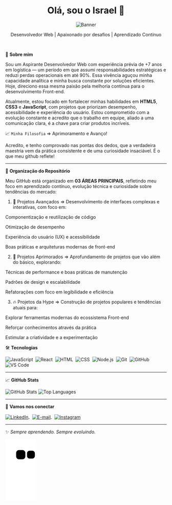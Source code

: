 <div align="center">

  <h1>Olá, sou o Israel 👋</h1>

  <img width="300em" border-radius="50%" src="https://github.com/user-attachments/assets/a2a8dc80-03c5-4597-9098-ff52d42e90a3" alt="Banner" />

   <p>Desenvolvedor Web | Apaixonado por desafios | Aprendizado Contínuo</p>

</div>
&nbsp
&nbsp


🎯 **Sobre mim**

Sou um Aspirante Desenvolvedor Web com experiência prévia de +7 anos em logística — um período em que assumi responsabilidades estratégicas e reduzi perdas operacionais em até 90%. Essa vivência aguçou minha capacidade analítica e minha busca constante por soluções eficientes. Hoje, direciono essa mesma paixão pela melhoria contínua para o desenvolvimento Front-end.

Atualmente, estou focado em fortalecer minhas habilidades em **HTML5**, **CSS3** e **JavaScript**, com projetos que priorizam desempenho, acessibilidade e experiência do usuário. Estou comprometido com a evolução constante e acredito que o trabalho em equipe, aliado a uma comunicação clara, é a chave para criar produtos incríveis.


📈&nbsp;`Minha Filosofia` => Aprimoramento e Avanço!

Acredito, e tenho comprovado nas pontas dos dedos, que a verdadeira maestria vem da prática consistente e de uma curiosidade insaciável. É o que meu github reflete!

---

📁 **Organização do Repositório**

Meu GitHub está organizado em **03 ÁREAS PRINCIPAIS**, refletindo meu foco em aprendizado contínuo, evolução técnica e curiosidade sobre tendências do mercado:

1. 🔧 Projetos Avançados => 
Desenvolvimento de interfaces complexas e interativas, com foco em:

Componentização e reutilização de código

Otimização de desempenho

Experiência do usuário (UX) e acessibilidade

Boas práticas e arquiteturas modernas de front-end

2. 🚀 Projetos Aprimorados => 
Aprofundamento de projetos que vão além do básico, explorando:

Técnicas de performance e boas práticas de manutenção

Padrões de design e escalabilidade

Refatorações com foco em legibilidade e eficiência

3. 🔥 Projetos da Hype => 
Construção de projetos populares e tendências atuais para:

Explorar ferramentas modernas do ecossistema Front-end

Reforçar conhecimentos através da prática

Estimular a criatividade e a experimentação

🛠️ **Tecnologias**

![JavaScript](https://img.shields.io/badge/-JavaScript-05122A?style=flat&logo=javascript)&nbsp;
![React](https://img.shields.io/badge/-React-05122A?style=flat&logo=react)&nbsp;
![HTML](https://img.shields.io/badge/-HTML-05122A?style=flat&logo=html5)&nbsp;
![CSS](https://img.shields.io/badge/-CSS-05122A?style=flat&logo=css3)&nbsp;
![Node.js](https://img.shields.io/badge/-Node.js-05122A?style=flat&logo=node.js)&nbsp;
![Git](https://img.shields.io/badge/-Git-05122A?style=flat&logo=git)&nbsp;
![GitHub](https://img.shields.io/badge/-GitHub-05122A?style=flat&logo=github)&nbsp;
![VS Code](https://img.shields.io/badge/-VS_Code-05122A?style=flat&logo=visual-studio-code&logoColor=007ACC)

---

📈 **GitHub Stats**

<p align="left">
  <img width="380em" src="https://github-readme-stats.vercel.app/api?username=israelassis&show_icons=true&theme=vision-friendly-dark" alt="GitHub Stats"/>
  <img width="380em" src="https://github-readme-stats.vercel.app/api/top-langs/?username=israelassis&layout=compact&theme=vision-friendly-dark" alt="Top Languages"/>
</p>

---

🤝 **Vamos nos conectar**

<a href="https://linkedin.com/in/israelassis" target="_blank">
  <img align="center" src="https://img.shields.io/badge/-LinkedIn-05122A?style=flat&logo=linkedin" alt="LinkedIn"/>
</a>&nbsp;
<a href="mailto:assis.phn@gmail.com" target="_blank">
  <img align="center" src="https://img.shields.io/badge/-Email-05122A?style=flat&logo=gmail" alt="E-mail"/>
</a>&nbsp;
<a href="https://instagram.com/assis.rael" target="_blank">
  <img align="center" src="https://img.shields.io/badge/-Instagram-05122A?style=flat&logo=instagram" alt="Instagram"/>
</a>

---

✨ *Sempre aprendendo. Sempre evoluindo.*  

![Snake animation](https://github.com/israelassis/israelassis/blob/output/github-contribution-grid-snake.svg)
  
